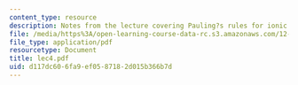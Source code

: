 ```yaml
---
content_type: resource
description: Notes from the lecture covering Pauling?s rules for ionic structures.
file: /media/https%3A/open-learning-course-data-rc.s3.amazonaws.com/12-108-structure-of-earth-materials-fall-2004/d117dc606fa9ef0587182d015b366b7d_lec4.pdf
file_type: application/pdf
resourcetype: Document
title: lec4.pdf
uid: d117dc60-6fa9-ef05-8718-2d015b366b7d
---
```

